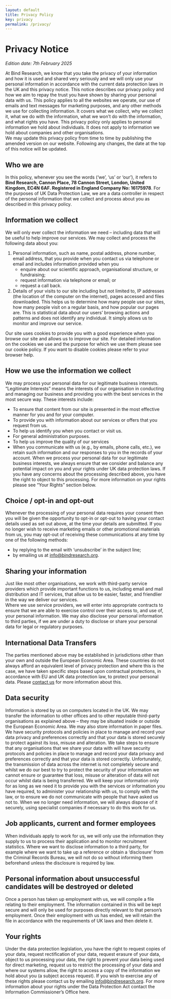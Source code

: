 ```yaml
---
layout: default
title: Privacy Policy
key: privacy
permalink: /privacy/
---
```

# Privacy Notice
*Edition date: 7th February 2025*

At Bind Research, we know that you take the privacy of your information and how it is used and shared very seriously and we will only use your personal information in accordance with the current data protection laws in the UK and this privacy notice. This notice describes our privacy policy and how we aim to repay the trust you have shown by sharing your personal data with us.
This policy applies to all the websites we operate, our use of emails and text messages for marketing purposes, and any other methods we use for collecting information. It covers what we collect, why we collect it, what we do with the information, what we won’t do with the information, and what rights you have.
This privacy policy only applies to personal information we hold about individuals.  It does not apply to information we hold about companies and other organisations.  
We may update this privacy policy from time to time by publishing the amended version on our website.  Following any changes, the date at the top of this notice will be updated.

## Who we are
In this policy, whenever you see the words (‘we’, ‘us’ or ‘our’), it refers to **Bind Research, Cannon Place, 78 Cannon Street, London, United Kingdom, EC4N 6AF. Registered in England Company No: 16175978**.  For the purposes of UK Data Protection Law, we are a data controller in respect of the personal information that we collect and process about you as described in this privacy policy.

## Information we collect
We will only ever collect the information we need – including data that will be useful to help improve our services.
We may collect and process the following data about you:
1. Personal information, such as name, postal address, phone number, email address, that you provide when you contact us via telephone or email and includes information provided when you
    - enquire about our scientific approach, organisational structure, or fundraising;
    - request information via telephone or email; or
    - request a call back.
2. Details of your visits to our site including but not limited to, IP addresses (the location of the computer on the internet), pages accessed and files downloaded. This helps us to determine how many people use our sites, how many people visit on a regular basis, and how popular our pages are. This is statistical data about our users’ browsing actions and patterns and does not identify any individual. It simply allows us to monitor and improve our service.

Our site uses cookies to provide you with a good experience when you browse our site and allows us to improve our site. For detailed information on the cookies we use and the purpose for which we use them please see our cookie policy. If you want to disable cookies please refer to your browser help.

## How we use the information we collect
We may process your personal data for our legitimate business interests. “Legitimate Interests” means the interests of our organisation in conducting and managing our business and providing you with the best services in the most secure way. These interests include:
- To ensure that content from our site is presented in the most effective manner for you and for your computer.
- To provide you with information about our services or offers that you request from us. 
- To help us identify you when you contact or visit us.
- For general administration purposes.
- To help us improve the quality of our services
- When you communicate with us (e.g., by emails, phone calls, etc.), we retain such information and our responses to you in the records of your account.
When we process your personal data for our legitimate business interests, we always ensure that we consider and balance any potential impact on you and your rights under UK data protection laws. 
If you have any concerns about the processing described above, you have the right to object to this processing.  For more information on your rights please see “Your Rights” section below.

## Choice / opt-in and opt-out
Whenever the processing of your personal data requires your consent then you will be given the opportunity to opt-in or opt-out to having your contact details used as set out above, at the time your details are submitted.
If you no longer wish to receive marketing emails or other promotional materials from us, you may opt-out of receiving these communications at any time by one of the following methods:
- by replying to the email with ‘unsubscribe’ in the subject line;
- by emailing us at <a href="mailto:info@bindresearch.org">info@bindresearch.org</a>.

## Sharing your information
Just like most other organisations, we work with third-party service providers which provide important functions to us, including email and mail distribution and IT services, that allow us to be easier, faster, and friendlier in the way we deliver our services.  
Where we use service providers, we will enter into appropriate contracts to ensure that we are able to exercise control over their access to, and use of, your personal information.
We may also disclose your personal information to third parties, if we are under a duty to disclose or share your personal data for legal or regulatory purposes.

## International Data Transfers
The parties mentioned above may be established in jurisdictions other than your own and outside the European Economic Area.  These countries do not always afford an equivalent level of privacy protection and where this is the case, we have taken specific steps based upon contractual protections, in accordance with EU and UK data protection law, to protect your personal data. 
Please <a href="mailto:info@bindresearch.org">contact us</a> for more information about this.

## Data security
Information is stored by us on computers located in the UK. We may transfer the information to other offices and to other reputable third-party organisations as explained above – they may be situated inside or outside the European Economic Area.  We may also store information in paper files.
We have security protocols and policies in place to manage and record your data privacy and preferences correctly and that your data is stored securely to protect against its loss, misuse and alteration. 
We take steps to ensure that any organisations that we share your data with will have security protocols and policies in place to manage and record your data privacy and preferences correctly and that your data is stored correctly.
Unfortunately, the transmission of data across the internet is not completely secure and whilst we do our best to try to protect the security of your information we cannot ensure or guarantee that loss, misuse or alteration of data will not occur whilst data is being transferred.
We will keep your information only for as long as we need it to provide you with the services or information you have required, to administer your relationship with us, to comply with the law, or to ensure we do not communicate with people that have asked us not to. When we no longer need information, we will always dispose of it securely, using specialist companies if necessary to do this work for us.

## Job applicants, current and former employees
When individuals apply to work for us, we will only use the information they supply to us to process their application and to monitor recruitment statistics. Where we want to disclose information to a third party, for example where we want to take up a reference or obtain a ‘disclosure’ from the Criminal Records Bureau, we will not do so without informing them beforehand unless the disclosure is required by law.

## Personal information about unsuccessful candidates will be destroyed or deleted
Once a person has taken up employment with us, we will compile a file relating to their employment. The information contained in this will be kept secure and will only be used for purposes directly relevant to that person’s employment. Once their employment with us has ended, we will retain the file in accordance with the requirements of UK laws and then delete it.

## Your rights
Under the data protection legislation, you have the right to request copies of your data, request rectification of your data, request erasure of your data, object to us processing your data, the right to prevent your data being used for direct marketing, request us to restrict the processing of your data and where our systems allow, the right to access a copy of the information we hold about you (a subject access request).
If you wish to exercise any of these rights please contact us by emailing <a href="mailto:info@bindresearch.org">info@bindresearch.org</a>.
For more information about your rights under the Data Protection Act contact the Information Commissioner’s Office here.
